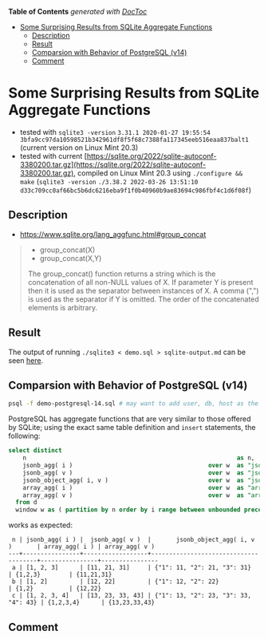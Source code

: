 <!-- START doctoc generated TOC please keep comment here to allow auto update -->
<!-- DON'T EDIT THIS SECTION, INSTEAD RE-RUN doctoc TO UPDATE -->
**Table of Contents**  *generated with [DocToc](https://github.com/thlorenz/doctoc)*

- [Some Surprising Results from SQLite Aggregate Functions](#some-surprising-results-from-sqlite-aggregate-functions)
  - [Description](#description)
  - [Result](#result)
  - [Comparsion with Behavior of PostgreSQL (v14)](#comparsion-with-behavior-of-postgresql-v14)
  - [Comment](#comment)

<!-- END doctoc generated TOC please keep comment here to allow auto update -->





# Some Surprising Results from SQLite Aggregate Functions

* tested with `sqlite3 -version` `3.31.1 2020-01-27 19:55:54
  3bfa9cc97da10598521b342961df8f5f68c7388fa117345eeb516eaa837balt1` (current version on Linux Mint 20.3)
* tested with current
  [https://sqlite.org/2022/sqlite-autoconf-3380200.tar.gz](https://sqlite.org/2022/sqlite-autoconf-3380200.tar.gz),
  compiled on Linux Mint 20.3 using `./configure && make` (`sqlite3 -version` `./3.38.2 2022-03-26 13:51:10
  d33c709cc0af66bc5b6dc6216eba9f1f0b40960b9ae83694c986fbf4c1d6f08f`)

## Description

* https://www.sqlite.org/lang_aggfunc.html#group_concat

> * group_concat(X)
> * group_concat(X,Y)
>
> The group_concat() function returns a string which is the concatenation of all non-NULL values of X. If
> parameter Y is present then it is used as the separator between instances of X. A comma (",") is used as
> the separator if Y is omitted. The order of the concatenated elements is arbitrary.

## Result

The output of running `./sqlite3 < demo.sql > sqlite-output.md` can be seen [here](./sqlite-output.md).

## Comparsion with Behavior of PostgreSQL (v14)

```bash
psql -f demo-postgresql-14.sql # may want to add user, db, host as the case may be
```

PostgreSQL has aggregate functions that are very similar to those offered by SQLite; using the exact same
table definition and `insert` statements, the following:

```sql
select distinct
    n                                                           as n,
    jsonb_agg( i )                                      over w  as "jsonb_agg( i )",
    jsonb_agg( v )                                      over w  as "jsonb_agg( v )",
    jsonb_object_agg( i, v )                            over w  as "jsonb_object_agg( i, v )",
    array_agg( i )                                      over w  as "array_agg( i )",
    array_agg( v )                                      over w  as "array_agg( v )"
  from d
  window w as ( partition by n order by i range between unbounded preceding and unbounded following );
```

works as expected:

```
 n | jsonb_agg( i ) |  jsonb_agg( v )  |       jsonb_object_agg( i, v )       | array_agg( i ) | array_agg( v )
---+----------------+------------------+--------------------------------------+----------------+----------------
 a | [1, 2, 3]      | [11, 21, 31]     | {"1": 11, "2": 21, "3": 31}          | {1,2,3}        | {11,21,31}
 b | [1, 2]         | [12, 22]         | {"1": 12, "2": 22}                   | {1,2}          | {12,22}
 c | [1, 2, 3, 4]   | [13, 23, 33, 43] | {"1": 13, "2": 23, "3": 33, "4": 43} | {1,2,3,4}      | {13,23,33,43}
```


## Comment

